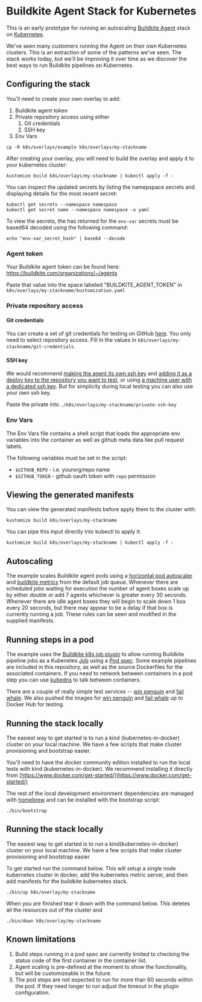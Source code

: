 # Buildkite Agent Stack for Kubernetes

This is an early prototype for running an autoscaling [Buildkite Agent](https://github.com/buildkite/agent) stack on [Kubernetes](https://kubernetes.io).

We've seen many customers running the Agent on their own Kubernetes clusters. This is an extraction of some of the patterns we've seen. The stack works today, but we'll be improving it over time as we discover the best ways to run Buildkite pipelines on Kubernetes.

## Configuring the stack

You'll need to create your own overlay to add:
1. Buildkite agent token
2. Private repository access using either
   1. Git credentials
   2. SSH key
3. Env Vars

```
cp -R k8s/overlays/example k8s/overlays/my-stackname
```

After creating your overlay, you will need to build the overlay and apply it to your kubernetes cluster:
```
kustomize build k8s/overlays/my-stackname | kubectl apply -f -
```

You can inspect the updated secrets by listing the namepspace secrets and displaying details for the most recent secret:
```
kubectl get secrets --namespace namespace
kubectl get secret name --namespace namespace -o yaml
```

To view the secrets, the has returned for the `env-var` secrets must be based64 decoded using the following command:
```
echo "env-var_secret_hash" | base64 --decode
```

### Agent token

Your Buildkite agent token can be found here:
https://buildkite.com/organizations/~/agents

Paste that value into the space labeled "BUILDKITE_AGENT_TOKEN" in `k8s/overlays/my-stackname/kustomization.yaml`

### Private repository access

#### Git credentials

You can create a set of git credentials for testing on GitHub [here](https://github.com/settings/tokens). You only need to select repository access. Fill in the values in `k8s/overlays/my-stackname/git-credentials`.

#### SSH key

We would recommend [making the agent its own ssh key](https://docs.github.com/en/authentication/connecting-to-github-with-ssh/generating-a-new-ssh-key-and-adding-it-to-the-ssh-agent) and [adding it as a deploy key to the repository you want to test](https://docs.github.com/en/developers/overview/managing-deploy-keys), or using [a machine user with a dedicated ssh key](https://docs.github.com/en/developers/overview/managing-deploy-keys#machine-users). But for simplicity during local testing you can also use your own ssh key.

Paste the private into `./k8s/overlays/my-stackname/private-ssh-key`

### Env Vars

The Env Vars file contains a shell script that loads the appropriate env variables into the container as well as github meta data like pull request labels.

The following variables must be set in the script:
* `$GITHUB_REPO` - i.e. yourorg/repo name
* `$GITHUB_TOKEN` - github oauth token with `repo` permission

## Viewing the generated manifests

You can view the generated manifests before apply them to the cluster with:

```
kustomize build k8s/overlays/my-stackname
```

You can pipe this input directly into kubectl to apply it:

```
kustomize build k8s/overlays/my-stackname | kubectl apply -f -
```

## Autoscaling

The example scales Buildkite agent pods using a [horizontal pod autoscaler](https://kubernetes.io/docs/tasks/run-application/horizontal-pod-autoscale/) and [buildkite metrics](https://github.com/elotl/buildscaler) from the default job queue. Whenever there are scheduled jobs waiting for execution the number of agent boxes scale up by either double or add 7 agents whichever is greater every 30 seconds. Whenever there are idle agent boxes they will begin to scale down 1 box every 20 seconds, but there may appear to be a delay if that box is currently running a job. These rules can be seen and modified in the supplied manifests.

## Running steps in a pod

The example uses the [Buildkite k8s job plugin](https://github.com/buildkite-plugins/k8s-job-buildkite-plugin) to allow running Buildkite pipeline jobs as a Kubenetes [Job](https://kubernetes.io/docs/concepts/workloads/controllers/job/) using a [Pod spec](https://kubernetes.io/docs/reference/kubernetes-api/workload-resources/pod-v1/#PodSpec). Some example pipelines are included in this repository, as well as the source Dockerfiles for the associated containers. If you need to network between containers in a pod step you can use [kubedns](https://kubernetes.io/docs/concepts/services-networking/dns-pod-service/) to talk between containers.

There are a couple of really simple test services -- [win penguin](https://github.com/buildkite/agent-stack-k8s) and [fail whale](https://github.com/buildkite/agent-stack-k8s). We also pushed the images for [win penguin](https://hub.docker.com/repository/docker/deftinc/winpenguin) and [fail whale](https://hub.docker.com/repository/docker/deftinc/failwhale) up to Docker Hub for testing.

## Running the stack locally

The easiest way to get started is to run a kind (kubernetes-in-docker) cluster on your local machine. We have a few scripts that make cluster provisioning and bootstrap easier.

You'll need to have the docker community edition installed to run the local tests with kind (kubernetes-in-docker). We recommend installing it directly from [https://www.docker.com/get-started/](https://www.docker.com/get-started/)

The rest of the local development environment dependencies are managed with [homebrew](https://brew.sh) and can be installed with the bootstrap script:

```
./bin/bootstrap
```

## Running the stack locally

The easiest way to get started is to run a kind(kubernetes-in-docker) cluster on your local machine. We have a few scripts that make cluster provisioning and bootstrap easier.

To get started run the command below. This will setup a single node kubernetes cluster in docker, add the kubernetes metric server, and then add manifests for the buildkite kubernetes stack.

```
./bin/up k8s/overlay/my-stackname
```

When you are finished tear it down with the command below. This deletes all the resources out of the cluster and

```
./bin/down k8s/overlay/my-stackname
```

## Known limitations

1. Build steps running in a pod spec are currently limited to checking the status code of the first container in the container list.
2. Agent scaling is pre-defined at the moment to show the functionality, but will be customizeable in the future.
3. The pod steps are not expected to run for more than 60 seconds within the pod. If they need longer to run adjust the timeout in the plugin configuration.
